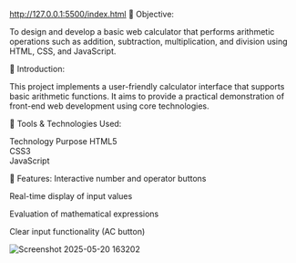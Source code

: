 http://127.0.0.1:5500/index.html
🔹 Objective:


To design and develop a basic web calculator that performs arithmetic operations such as addition, subtraction, multiplication, and division using HTML, CSS, and JavaScript.

🔹 Introduction:


This project implements a user-friendly calculator interface that supports basic arithmetic functions. It aims to provide a practical demonstration of front-end web development using core technologies.

🔹 Tools & Technologies Used:

Technology	Purpose
HTML5	
CSS3	
JavaScript	

🔹 Features:
Interactive number and operator buttons

Real-time display of input values

Evaluation of mathematical expressions

Clear input functionality (AC button)



![Screenshot 2025-05-20 163202](https://github.com/user-attachments/assets/e01720f4-4c21-4a45-a1ce-f1db3e2cde28)
